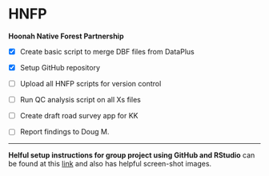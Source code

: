 # HNFP
**Hoonah Native Forest Partnership**

- [x] Create basic script to merge DBF files from DataPlus
- [x] Setup GitHub repository
- [ ] Upload all HNFP scripts for version control
- [ ] Run QC analysis script on all Xs files
- [ ] Create draft road survey app for KK

- [ ] Report findings to Doug M.

----------

**Helful setup instructions for group project using GitHub and RStudio** can be found at this [link](https://github.com/PSU-Env/GitHub-for-RStudio) and also has helpful screen-shot images.


